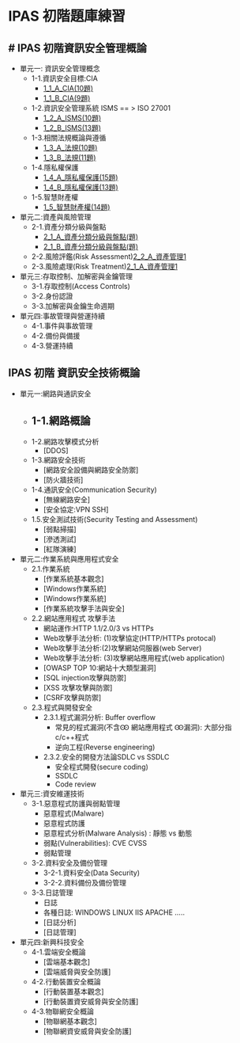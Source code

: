 # IPAS 初階題庫練習
## # IPAS 初階資訊安全管理概論
- 單元一: 資訊安全管理概念
  - 1-1.資訊安全目標:CIA
    - [1_1_A_CIA(10題)](https://forms.gle/9pDgwHg8aLd3jeNf9)
    - [1_1_B_CIA(9題)](https://forms.gle/uN4PzLRGwUAQKGUS6) 
  - 1-2.資訊安全管理系統 ISMS == > ISO 27001
    - [1_2_A_ISMS(10題)](https://forms.gle/svBx3pMNjmrieSp67)
    - [1_2_B_ISMS(13題)](https://forms.gle/6FpDVAUTuprUNos2A)
  - 1-3.相關法規概論與遵循
    - [1_3_A_法規(10題)](https://forms.gle/DdeigSyFg1txX8Pm8)
    - [1_3_B_法規(11題)](https://forms.gle/vpsKgK73VFSGkCqe6)
  - 1-4.隱私權保護
    - [1_4_A_隱私權保護(15題)](https://forms.gle/FSd4ajANdhPmprqr8)
    - [1_4_B_隱私權保護(13題)](https://forms.gle/mQt29Fxe81wVxbjt7)
  - 1-5.智慧財產權
    - [1_5_智慧財產權(14題)](https://forms.gle/nRsu8whKUX5UMx958)
- 單元二:資產與風險管理
  - 2-1.資產分類分級與盤點
    - [2_1_A_資產分類分級與盤點(題)]()
    - [2_1_B_資產分類分級與盤點(題)]()
  - 2-2.風險評鑑(Risk Assessment)[2_2_A_資產管理1]()
  - 2-3.風險處理(Risk Treatment)[2_1_A_資產管理1]()
- 單元三:存取控制、加解密與金鑰管理
  - 3-1.存取控制(Access Controls)
  - 3-2.身份認證
  - 3-3.加解密與金鑰生命週期
- 單元四:事故管理與營運持續
  - 4-1.事件與事故管理
  - 4-2.備份與備援
  - 4-3.營運持續

## IPAS 初階 資訊安全技術概論
- 單元一:網路與通訊安全
  - 1-1.網路概論
    -  
  - 1-2.網路攻擊模式分析
    - [DDOS] 
  - 1-3.網路安全技術
    - [網路安全設備與網路安全防禦]
    - [防火牆技術] 
  - 1-4.通訊安全(Communication Security)
    - [無線網路安全]
    - [安全協定:VPN SSH] 
  - 1.5.安全測試技術(Security Testing and Assessment)
    - [弱點掃描]
    - [滲透測試]
    - [紅隊演練]
- 單元二:作業系統與應用程式安全
  - 2.1.作業系統
    - [作業系統基本觀念]
    - [Windows作業系統]
    - [Windows作業系統]
    - [作業系統攻擊手法與安全]
  - 2.2.網站應用程式 攻擊手法
    - 網站運作:HTTP 1.1/2.0/3 vs HTTPs
    - Web攻擊手法分析: (1)攻擊協定(HTTP/HTTPs protocal)
    - Web攻擊手法分析:(2)攻擊網站伺服器(web Server)
    - Web攻擊手法分析: (3)攻擊網站應用程式(web application)
    - [OWASP TOP 10:網站十大類型漏洞]
    - [SQL injection攻擊與防禦]
    - [XSS 攻擊攻擊與防禦]
    - [CSRF攻擊與防禦]
  - 2.3.程式與開發安全
    - 2.3.1.程式漏洞分析: Buffer overflow
      - 常見的程式漏洞(不含Ꙭ 網站應用程式 Ꙭ漏洞): 大部分指c/c++程式
      - 逆向工程(Reverse engineering)
    - 2.3.2.安全的開發方法論SDLC vs SSDLC
      - 安全程式開發(secure coding)
      - SSDLC
      - Code review 
- 單元三:資安維運技術
  - 3-1.惡意程式防護與弱點管理
    - 惡意程式(Malware)
    - 惡意程式防護
    - 惡意程式分析(Malware Analysis) : 靜態 vs 動態
    - 弱點(Vulnerabilities):  CVE CVSS
    - 弱點管理
  - 3-2.資料安全及備份管理
    - 3-2-1.資料安全(Data Security)
    - 3-2-2.資料備份及備份管理
  - 3-3.日誌管理
    - 日誌
    - 各種日誌: WINDOWS LINUX IIS APACHE .....
    - [日誌分析]
    - [日誌管理]   
- 單元四:新興科技安全
  - 4-1.雲端安全概論
    - [雲端基本觀念]
    - [雲端威脅與安全防護]
  - 4-2.行動裝置安全概論
    - [行動裝置基本觀念]
    - [行動裝置資安威脅與安全防護]
  - 4-3.物聯網安全概論
    - [物聯網基本觀念]
    - [物聯網資安威脅與安全防護]
